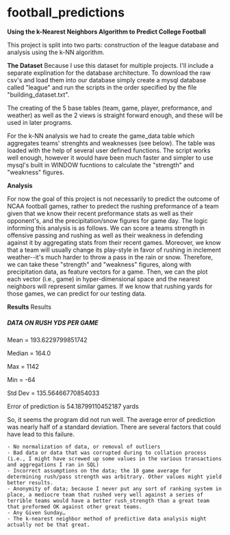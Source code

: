 # football_predictions

**Using the k-Nearest Neighbors Algorithm to Predict College Football**

This project is split into two parts: construction of the league database and analysis using the k-NN algorithm.

**The Dataset**
Because I use this dataset for multiple projects. I'll include a separate explination for the database architecture. To download the raw csv's and load them into our database simply create a mysql database called "league" and run the scripts in the order specified by the file "building_dataset.txt". 

The creating of the 5 base tables (team, game, player, preformance, and weather) as well as the 2 views is straight forward enough, and these will be used in later programs. 

For the k-NN analysis we had to create the game_data table which aggregates teams' strenghts and weaknesses (see below). The table was loaded with the help of several user defined functions. The script works well enough, however it would have been much faster and simpler to use mysql's built in WINDOW fucntions to calculate the "strength" and "weakness" figures.

**Analysis**

For now the goal of this project is not necessarily to predict the outcome of NCAA football games, rather to predect the rushing preformance of a team given that we know their recent preformance stats as well as their opponent's, and the precipitation/snow figures for game day. The logic informing this analysis is as follows. We can score a teams strength in offensive passing and rushing as well as their weakness in defending against it by aggregating stats from their recent games. Moreover, we know that a team will usually change its play-style in favor of rushing in inclement weather--it's much harder to throw a pass in the rain or snow. Therefore, we can take these "strength" and "weakness" figures, along with precipitation data, as feature vectors for a game. Then, we can the plot each vector (i.e., game) in hyper-dimensional space and the nearest neighbors will represent similar games. If we know that rushing yards for those games, we can predict for our testing data.

**Results**
Results

 
##### DATA ON RUSH YDS PER GAME ####
Mean = 193.6229799851742

Median = 164.0 

Max = 1142

Min = -64 

Std Dev = 135.56466770854033 

Error of prediction is 54.18799110452187 yards
 
So, it seems the program did not run well. The average error of prediction was nearly half of a standard deviation. There are several factors that could have lead to this failure.

	- No normalization of data, or removal of outliers
    - Bad data or data that was corrupted during to collation process (i.e., I might have screwed up some values in the various transactions and aggregations I ran in SQL)
    - Incorrect assumptions on the data; the 10 game average for determining rush/pass strength was arbitrary. Other values might yield better results.
    - Anonymity of data; because I never put any sort of ranking system in place, a mediocre team that rushed very well against a series of terrible teams would have a better rush_strength than a great team that preformed OK against other great teams.
    - Any Given Sunday…
    - The k-nearest neighbor method of predictive data analysis might actually not be that great.

